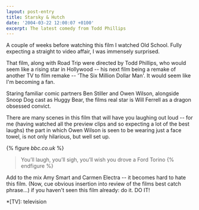```yaml
---
layout: post-entry
title: Starsky & Hutch
date: '2004-03-22 12:00:07 +0100'
excerpt: The latest comedy from Todd Phillips
---
```

A couple of weeks before watching this film I watched Old School. Fully expecting a straight to video affair, I was immensely surprised.

That film, along with Road Trip were directed by Todd Phillips, who would seem like a rising star in Hollywood -- his next film being a remake of another TV to film remake -- 'The Six Million Dollar Man'. It would seem like I'm becoming a fan.

Staring familiar comic partners Ben Stiller and Owen Wilson, alongside Snoop Dog cast as Huggy Bear, the films real star is Will Ferrell as a dragon obsessed convict.

There are many scenes in this film that will have you laughing out loud -- for me (having watched all the preview clips and so expecting a lot of the best laughs) the part in which Owen Wilson is seen to be wearing just a face towel, is not only hilarious, but well set up.

{% figure <cite>bbc.co.uk</cite> %}
> You’ll laugh, you’ll sigh, you’ll wish you drove a Ford Torino
{% endfigure %}

Add to the mix Amy Smart and Carmen Electra -- it becomes hard to hate this film. (Now, cue obvious insertion into review of the films best catch phrase...) if you haven't seen this film already: do it. DO IT!

*[TV]: television